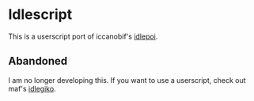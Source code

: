 # Idlescript
This is a userscript port of iccanobif's [idlepoi](https://github.com/iccanobif/idlepoi).

## Abandoned
I am no longer developing this. 
If you want to use a userscript, check out maf's [idlegiko](https://github.com/2sh/idlegiko).

